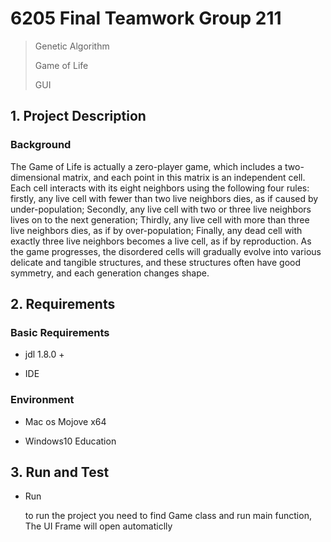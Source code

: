 # 6205 Final Teamwork Group 211

> Genetic Algorithm
> 
> Game of Life
> 
> GUI


## 1. Project Description
### Background

The Game of Life is actually a zero-player game, which includes a two-dimensional matrix, and each point in this matrix is an independent cell. Each cell interacts with its eight neighbors using the following four rules: firstly, any live cell with fewer than two live neighbors dies, as if caused by under-population; Secondly, any live cell with two or three live neighbors lives on to the next generation; Thirdly, any live cell with more than three live neighbors dies, as if by over-population; Finally, any dead cell with exactly three live neighbors becomes a live cell, as if by reproduction. As the game progresses, the disordered cells will gradually evolve into various delicate and tangible structures, and these structures often have good symmetry, and each generation changes shape.


## 2. Requirements
### Basic Requirements

- jdl 1.8.0 +

- IDE

### Environment

- Mac os Mojove x64

- Windows10 Education


## 3. Run and Test
- Run 

   to run the project you need to find Game class and run main function, The UI Frame will open automaticlly

